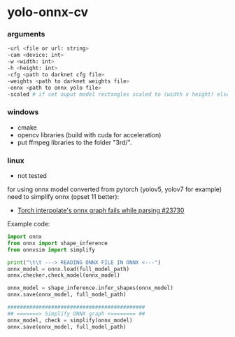 # yolo-onnx-cv
### arguments
```sh
-url <file or url: string>
-cam <device: int>
-w <width: int>
-h <height: int>
-cfg <path to darknet cfg file>
-weights <path to darknet weights file>
-onnx <path to onnx yolo file>
-scaled # if set ouput model rectangles scaled to (width x height) else to (1 x 1)
```

### windows
- cmake
- opencv libraries (build with cuda for acceleration)
- put ffmpeg libraries to the folder "3rd/".

### linux
- not tested

for using onnx model converted from pytorch (yolov5, yolov7 for example) need to simplify onnx (opset 11 better):
- [Torch interpolate's onnx graph fails while parsing #23730](https://github.com/opencv/opencv/issues/23730)

Example code:
```python
import onnx
from onnx import shape_inference
from onnxsim import simplify

print("\t\t ---> READING ONNX FILE IN ONNX <---")
onnx_model = onnx.load(full_model_path)
onnx.checker.check_model(onnx_model)

onnx_model = shape_inference.infer_shapes(onnx_model)
onnx.save(onnx_model, full_model_path)

############################################
## =======> Simplify ONNX graph <======== ##
onnx_model, check = simplify(onnx_model)
onnx.save(onnx_model, full_model_path)
```
